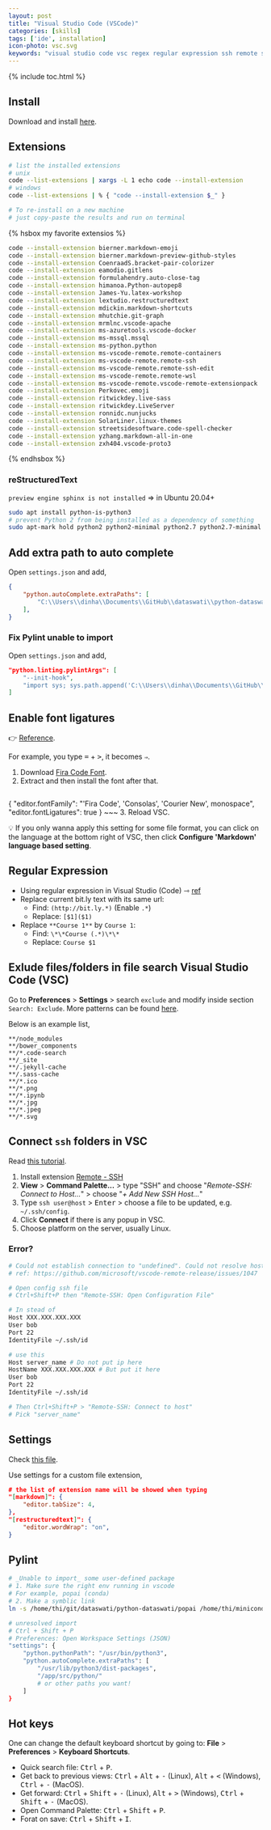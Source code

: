 ```yaml
---
layout: post
title: "Visual Studio Code (VSCode)"
categories: [skills]
tags: ['ide', installation]
icon-photo: vsc.svg
keywords: "visual studio code vsc regex regular expression ssh remote server character combining font ligatures couple characters symbols letters new characters installation install extension plugin add extra path to auto complete reStructuredText rst markdown extension pythonremote regular expression regex vscode"
---
```


{% include toc.html %}

## Install

Download and install [here](https://code.visualstudio.com/).

## Extensions

``` bash
# list the installed extensions
# unix
code --list-extensions | xargs -L 1 echo code --install-extension
# windows
code --list-extensions | % { "code --install-extension $_" }

# To re-install on a new machine
# just copy-paste the results and run on terminal
```

{% hsbox my favorite extensios %}
``` bash
code --install-extension bierner.markdown-emoji
code --install-extension bierner.markdown-preview-github-styles
code --install-extension CoenraadS.bracket-pair-colorizer
code --install-extension eamodio.gitlens
code --install-extension formulahendry.auto-close-tag
code --install-extension himanoa.Python-autopep8
code --install-extension James-Yu.latex-workshop
code --install-extension lextudio.restructuredtext
code --install-extension mdickin.markdown-shortcuts
code --install-extension mhutchie.git-graph
code --install-extension mrmlnc.vscode-apache
code --install-extension ms-azuretools.vscode-docker
code --install-extension ms-mssql.mssql
code --install-extension ms-python.python
code --install-extension ms-vscode-remote.remote-containers
code --install-extension ms-vscode-remote.remote-ssh
code --install-extension ms-vscode-remote.remote-ssh-edit
code --install-extension ms-vscode-remote.remote-wsl
code --install-extension ms-vscode-remote.vscode-remote-extensionpack
code --install-extension Perkovec.emoji
code --install-extension ritwickdey.live-sass
code --install-extension ritwickdey.LiveServer
code --install-extension ronnidc.nunjucks
code --install-extension SolarLiner.linux-themes
code --install-extension streetsidesoftware.code-spell-checker
code --install-extension yzhang.markdown-all-in-one
code --install-extension zxh404.vscode-proto3
```
{% endhsbox %}



### reStructuredText

`preview engine sphinx is not installed` => in Ubuntu 20.04+

``` bash
sudo apt install python-is-python3
# prevent Python 2 from being installed as a dependency of something
sudo apt-mark hold python2 python2-minimal python2.7 python2.7-minimal libpython2-stdlib libpython2.7-minimal libpython2.7-stdlib
```

## Add extra path to auto complete

Open `settings.json` and add,

~~~ json
{
    "python.autoComplete.extraPaths": [
        "C:\\Users\\dinha\\Documents\\GitHub\\dataswati\\python-dataswati"
    ],
}
~~~

### Fix Pylint unable to import

Open `settings.json` and add,

~~~ json
"python.linting.pylintArgs": [
    "--init-hook",
    "import sys; sys.path.append('C:\\Users\\dinha\\Documents\\GitHub\\dataswati\\python-dataswati')"
]
~~~

## Enable font ligatures

👉 [Reference](https://dev.to/macmacky/my-vscode-shortcuts-settings-and-extensions-for-productivity-3chd).

For example, you type <kbd>=</kbd> + <kbd>></kbd>, it becomes `⇒`.

1. Download [Fira Code Font](https://www.fontsquirrel.com/fonts/fira-code).
2. Extract and then install the font after that.
    ~~~ json
{
    "editor.fontFamily": "'Fira Code', 'Consolas', 'Courier New', monospace",
    "editor.fontLigatures": true
}
    ~~~
3. Reload VSC.

💡 If you only wanna apply this setting for some file format, you can click on the language at the bottom right of VSC, then click **Configure 'Markdown' language based setting**.

## Regular Expression

-  Using regular expression in Visual Studio (Code) ⇾ [ref](https://docs.microsoft.com/en-us/visualstudio/ide/using-regular-expressions-in-visual-studio?view=vs-2017)
- Replace current bit.ly text with its same url:
    - Find: `(http://bit.ly.*)` (Enable `.*`)
    - Replace: `[$1]($1)`
- Replace `**Course 1**` by `Course 1`:
  - Find: `\*\*Course (.*)\*\*`
  - Replace: `Course $1`


## Exlude files/folders in file search Visual Studio Code (VSC)

Go to **Preferences** > **Settings** > search `exclude` and modify inside section `Search: Exclude`. More patterns can be found [here](https://code.visualstudio.com/docs/editor/codebasics#_advanced-search-options).

Below is an example list,

~~~
**/node_modules
**/bower_components
**/*.code-search
**/_site
**/.jekyll-cache
**/.sass-cache
**/*.ico
**/*.png
**/*.ipynb
**/*.jpg
**/*.jpeg
**/*.svg
~~~

## Connect `ssh` folders in VSC

Read [this tutorial](https://code.visualstudio.com/blogs/2019/07/25/remote-ssh).

1. Install extension [Remote - SSH](https://marketplace.visualstudio.com/items?itemName=ms-vscode-remote.remote-ssh)
2. **View** > **Command Palette...** > type "SSH" and choose "_Remote-SSH: Connect to Host..._" > choose "_+ Add New SSH Host..._"
3. Type `ssh user@host` > <kbd>Enter</kbd> > choose a file to be updated, e.g. `~/.ssh/config`.
4. Click **Connect** if there is any popup in VSC.
5. Choose platform on the server, usually Linux.

### Error?

``` bash
# Could not establish connection to "undefined". Could not resolve hostname.
# ref: https://github.com/microsoft/vscode-remote-release/issues/1047

# Open config ssh file
# Ctrl+Shift+P then "Remote-SSH: Open Configuration File"

# In stead of
Host XXX.XXX.XXX.XXX
User bob
Port 22
IdentityFile ~/.ssh/id

# use this
Host server_name # Do not put ip here
HostName XXX.XXX.XXX.XXX # But put it here
User bob
Port 22
IdentityFile ~/.ssh/id

# Then Ctrl+Shift+P > "Remote-SSH: Connect to host"
# Pick "server_name"
```


## Settings

Check [this file](https://github.com/dinhanhthi/scripts/blob/master/settings/VSC_settings.json).

Use settings for a custom file extension,

``` json
# the list of extension name will be showed when typing
"[markdown]": {
    "editor.tabSize": 4,
},
"[restructuredtext]": {
    "editor.wordWrap": "on",
}
```

## Pylint

``` bash
# _Unable to import_ some user-defined package
# 1. Make sure the right env running in vscode
# For example, popai (conda)
# 2. Make a symblic link
ln -s /home/thi/git/dataswati/python-dataswati/popai /home/thi/miniconda3/envs/popai/lib/python3.8/popai
```

``` bash
# unresolved import
# Ctrl + Shift + P
# Preferences: Open Workspace Settings (JSON)
"settings": {
    "python.pythonPath": "/usr/bin/python3",
    "python.autoComplete.extraPaths": [
        "/usr/lib/python3/dist-packages",
        "/app/src/python/"
        # or other paths you want!
    ]
}
```

## Hot keys

One can change the default keyboard shortcut by going to: **File** > **Preferences** > **Keyboard Shortcuts**.

- Quick search file: <kbd>Ctrl</kbd> + <kbd>P</kbd>.
- Get back to previous views: <kbd>Ctrl</kbd> + <kbd>Alt</kbd> + <kbd>-</kbd> (Linux), <kbd>Alt</kbd> + <kbd><</kbd> (Windows), <kbd>Ctrl</kbd> + <kbd>-</kbd> (MacOS).
- Get forward: <kbd>Ctrl</kbd> + <kbd>Shift</kbd> + <kbd>-</kbd> (Linux), <kbd>Alt</kbd> + <kbd>></kbd> (Windows), <kbd>Ctrl</kbd> + <kbd>Shift</kbd> + <kbd>-</kbd> (MacOS).
- Open Command Palette: <kbd>Ctrl</kbd> + <kbd>Shift</kbd> + <kbd>P</kbd>.
- Forat on save: <kbd>Ctrl</kbd> + <kbd>Shift</kbd> + <kbd>I</kbd>.
